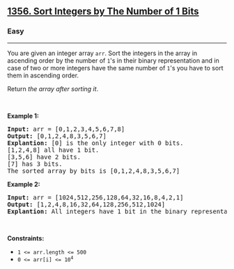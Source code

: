 <h2><a href="https://leetcode.com/problems/sort-integers-by-the-number-of-1-bits/">1356. Sort Integers by The Number of 1 Bits</a></h2><h3>Easy</h3><hr><div><p>You are given an integer array <code>arr</code>. Sort the integers in the array&nbsp;in ascending order by the number of <code>1</code>'s&nbsp;in their binary representation and in case of two or more integers have the same number of <code>1</code>'s you have to sort them in ascending order.</p>

<p>Return <em>the array after sorting it</em>.</p>

<p>&nbsp;</p>
<p><strong>Example 1:</strong></p>

<pre><strong>Input:</strong> arr = [0,1,2,3,4,5,6,7,8]
<strong>Output:</strong> [0,1,2,4,8,3,5,6,7]
<strong>Explantion:</strong> [0] is the only integer with 0 bits.
[1,2,4,8] all have 1 bit.
[3,5,6] have 2 bits.
[7] has 3 bits.
The sorted array by bits is [0,1,2,4,8,3,5,6,7]
</pre>

<p><strong>Example 2:</strong></p>

<pre><strong>Input:</strong> arr = [1024,512,256,128,64,32,16,8,4,2,1]
<strong>Output:</strong> [1,2,4,8,16,32,64,128,256,512,1024]
<strong>Explantion:</strong> All integers have 1 bit in the binary representation, you should just sort them in ascending order.
</pre>

<p>&nbsp;</p>
<p><strong>Constraints:</strong></p>

<ul>
	<li><code>1 &lt;= arr.length &lt;= 500</code></li>
	<li><code>0 &lt;= arr[i] &lt;= 10<sup>4</sup></code></li>
</ul>
</div>